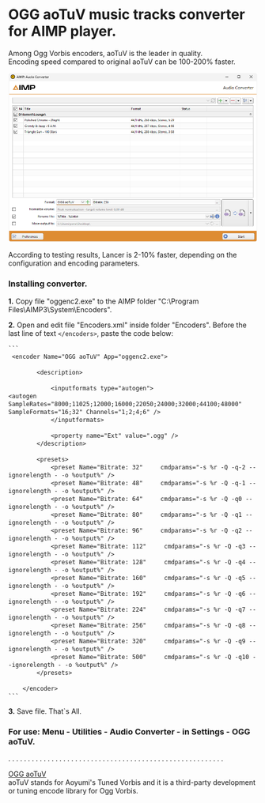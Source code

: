 
# OGG aoTuV music tracks converter for AIMP player.

Among Ogg Vorbis encoders, aoTuV is the leader in quality.   
Encoding speed compared to original aoTuV can be 100-200% faster.

![aimp](aotuv.png)

According to testing results, Lancer is 2-10% faster, depending on the configuration and encoding parameters.   

### Installing converter.

**1.** Copy file "oggenc2.exe" to the AIMP folder "C:\Program Files\AIMP3\System\Encoders\".

**2.** Open and edit file "Encoders.xml" inside folder "Encoders". Before the last line of text `</encoders>`, paste the code below:   

````
```
 <encoder Name="OGG aoTuV" App="oggenc2.exe">

		<description>

			<inputformats type="autogen">
<autogen SampleRates="8000;11025;12000;16000;22050;24000;32000;44100;48000" SampleFormats="16;32" Channels="1;2;4;6" />
			</inputformats>

			<property name="Ext" value=".ogg" />
		</description>

		<presets>		
			<preset Name="Bitrate: 32"     cmdparams="-s %r -Q -q-2 --ignorelength - -o %output%" />
			<preset Name="Bitrate: 48"     cmdparams="-s %r -Q -q-1 --ignorelength - -o %output%" />
			<preset Name="Bitrate: 64"     cmdparams="-s %r -Q -q0 --ignorelength - -o %output%" />
			<preset Name="Bitrate: 80"     cmdparams="-s %r -Q -q1 --ignorelength - -o %output%" />
			<preset Name="Bitrate: 96"     cmdparams="-s %r -Q -q2 --ignorelength - -o %output%" />
			<preset Name="Bitrate: 112"     cmdparams="-s %r -Q -q3 --ignorelength - -o %output%" />
			<preset Name="Bitrate: 128"     cmdparams="-s %r -Q -q4 --ignorelength - -o %output%" />
			<preset Name="Bitrate: 160"     cmdparams="-s %r -Q -q5 --ignorelength - -o %output%" />
			<preset Name="Bitrate: 192"     cmdparams="-s %r -Q -q6 --ignorelength - -o %output%" />
			<preset Name="Bitrate: 224"     cmdparams="-s %r -Q -q7 --ignorelength - -o %output%" />
			<preset Name="Bitrate: 256"     cmdparams="-s %r -Q -q8 --ignorelength - -o %output%" />
			<preset Name="Bitrate: 320"     cmdparams="-s %r -Q -q9 --ignorelength - -o %output%" />
			<preset Name="Bitrate: 500"     cmdparams="-s %r -Q -q10 --ignorelength - -o %output%" />	
		</presets>

	</encoder>	
```
```` 

**3.** Save file. That`s All.   

### For use: Menu - Utilities - Audio Converter - in Settings - OGG aoTuV. 

. . . . . . . . . . . . . . . . . . . . . . . . . . . . . . . . . . . . . . . . . . . . . . . . . . . . . . .   

[OGG aoTuV](https://ao-yumi.github.io/aotuv_web/index.html)    
aoTuV stands for Aoyumi's Tuned Vorbis and it is a third-party development or tuning encode library for Ogg Vorbis.   

